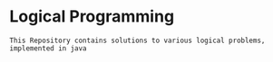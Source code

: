 # Logical Programming
    This Repository contains solutions to various logical problems, implemented in java

